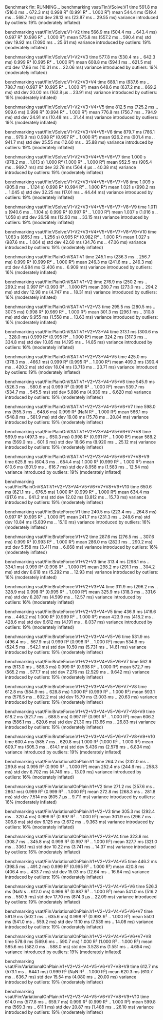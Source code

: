 Benchmark fin: RUNNING...
benchmarking vsat/Fin:VSolve:V1
time                 591.8 ms   (516.0 ms .. 672.3 ms)
                     0.998 R²   (0.991 R² .. 1.000 R²)
mean                 544.4 ms   (519.4 ms .. 568.7 ms)
std dev              28.12 ms   (23.87 ms .. 29.55 ms)
variance introduced by outliers: 19% (moderately inflated)

benchmarking vsat/Fin:VSolve:V1+V2
time                 566.9 ms   (504.4 ms .. 643.4 ms)
                     0.997 R²   (0.996 R² .. 1.000 R²)
mean                 575.8 ms   (557.2 ms .. 590.4 ms)
std dev              19.92 ms   (7.090 ms .. 25.61 ms)
variance introduced by outliers: 19% (moderately inflated)

benchmarking vsat/Fin:VSolve:V1+V2+V3
time                 577.8 ms   (530.4 ms .. 642.3 ms)
                     0.999 R²   (0.995 R² .. 1.000 R²)
mean                 608.8 ms   (594.1 ms .. 621.5 ms)
std dev              17.86 ms   (10.31 ms .. 22.06 ms)
variance introduced by outliers: 19% (moderately inflated)

benchmarking vsat/Fin:VSolve:V1+V2+V3+V4
time                 688.1 ms   (637.6 ms .. 788.7 ms)
                     0.997 R²   (0.995 R² .. 1.000 R²)
mean                 648.6 ms   (637.2 ms .. 669.2 ms)
std dev              20.00 ms   (162.8 μs .. 23.91 ms)
variance introduced by outliers: 19% (moderately inflated)

benchmarking vsat/Fin:VSolve:V1+V2+V3+V4+V5
time                 812.5 ms   (725.2 ms .. 909.6 ms)
                     0.998 R²   (0.994 R² .. 1.000 R²)
mean                 776.8 ms   (756.7 ms .. 794.9 ms)
std dev              24.91 ms   (10.48 ms .. 31.44 ms)
variance introduced by outliers: 19% (moderately inflated)

benchmarking vsat/Fin:VSolve:V1+V2+V3+V4+V5+V6
time                 879.7 ms   (786.1 ms .. 979.9 ms)
                     0.998 R²   (0.997 R² .. 1.000 R²)
mean                 926.2 ms   (901.4 ms .. 941.7 ms)
std dev              25.55 ms   (12.60 ms .. 35.88 ms)
variance introduced by outliers: 19% (moderately inflated)

benchmarking vsat/Fin:VSolve:V1+V2+V3+V4+V5+V6+V7
time                 1.000 s    (978.2 ms .. 1.013 s)
                     1.000 R²   (1.000 R² .. 1.000 R²)
mean                 952.5 ms   (905.4 ms .. 969.7 ms)
std dev              32.78 ms   (564.4 μs .. 40.38 ms)
variance introduced by outliers: 19% (moderately inflated)

benchmarking vsat/Fin:VSolve:V1+V2+V3+V4+V5+V6+V7+V8
time                 1.009 s    (905.8 ms .. 1.124 s)
                     0.998 R²   (0.994 R² .. 1.000 R²)
mean                 1.021 s    (990.2 ms .. 1.045 s)
std dev              32.25 ms   (17.01 ms .. 44.44 ms)
variance introduced by outliers: 19% (moderately inflated)

benchmarking vsat/Fin:VSolve:V1+V2+V3+V4+V5+V6+V7+V8+V9
time                 1.011 s    (940.6 ms .. 1.104 s)
                     0.999 R²   (0.997 R² .. 1.000 R²)
mean                 1.037 s    (1.016 s .. 1.058 s)
std dev              26.58 ms   (12.93 ms .. 33.15 ms)
variance introduced by outliers: 19% (moderately inflated)

benchmarking vsat/Fin:VSolve:V1+V2+V3+V4+V5+V6+V7+V8+V9+V10
time                 1.063 s    (855.1 ms .. 1.256 s)
                     0.995 R²   (0.982 R² .. 1.000 R²)
mean                 1.027 s    (987.6 ms .. 1.064 s)
std dev              42.60 ms   (34.76 ms .. 47.06 ms)
variance introduced by outliers: 19% (moderately inflated)

benchmarking vsat/Fin:PlainOnVSAT:V1
time                 245.1 ms   (236.3 ms .. 256.7 ms)
                     0.999 R²   (0.999 R² .. 1.000 R²)
mean                 246.3 ms   (241.6 ms .. 249.3 ms)
std dev              4.984 ms   (2.406 ms .. 6.909 ms)
variance introduced by outliers: 16% (moderately inflated)

benchmarking vsat/Fin:PlainOnVSAT:V1+V2
time                 276.9 ms   (250.2 ms .. 299.2 ms)
                     0.997 R²   (0.993 R² .. 1.000 R²)
mean                 280.7 ms   (273.0 ms .. 294.2 ms)
std dev              12.98 ms   (4.747 ms .. 18.31 ms)
variance introduced by outliers: 16% (moderately inflated)

benchmarking vsat/Fin:PlainOnVSAT:V1+V2+V3
time                 295.5 ms   (280.5 ms .. 307.5 ms)
                     0.998 R²   (0.989 R² .. 1.000 R²)
mean                 301.3 ms   (296.1 ms .. 310.8 ms)
std dev              9.955 ms   (1.558 ms .. 13.63 ms)
variance introduced by outliers: 16% (moderately inflated)

benchmarking vsat/Fin:PlainOnVSAT:V1+V2+V3+V4
time                 313.1 ms   (300.6 ms .. 328.0 ms)
                     0.999 R²   (0.995 R² .. 1.000 R²)
mean                 324.2 ms   (317.3 ms .. 334.8 ms)
std dev              10.85 ms   (4.195 ms .. 14.85 ms)
variance introduced by outliers: 16% (moderately inflated)

benchmarking vsat/Fin:PlainOnVSAT:V1+V2+V3+V4+V5
time                 425.0 ms   (378.3 ms .. 466.1 ms)
                     0.999 R²   (0.995 R² .. 1.000 R²)
mean                 409.3 ms   (390.4 ms .. 420.2 ms)
std dev              18.04 ms   (3.713 ms .. 23.71 ms)
variance introduced by outliers: 19% (moderately inflated)

benchmarking vsat/Fin:PlainOnVSAT:V1+V2+V3+V4+V5+V6
time                 545.9 ms   (526.3 ms .. 580.6 ms)
                     0.999 R²   (0.999 R² .. 1.000 R²)
mean                 539.7 ms   (534.7 ms .. 545.5 ms)
std dev              5.886 ms   (4.939 ms .. 6.620 ms)
variance introduced by outliers: 19% (moderately inflated)

benchmarking vsat/Fin:PlainOnVSAT:V1+V2+V3+V4+V5+V6+V7
time                 598.0 ms   (555.3 ms .. 648.6 ms)
                     0.999 R²   (NaN R² .. 1.000 R²)
mean                 566.1 ms   (548.8 ms .. 581.9 ms)
std dev              19.08 ms   (15.78 ms .. 20.84 ms)
variance introduced by outliers: 19% (moderately inflated)

benchmarking vsat/Fin:PlainOnVSAT:V1+V2+V3+V4+V5+V6+V7+V8
time                 569.9 ms   (497.3 ms .. 650.3 ms)
                     0.998 R²   (0.991 R² .. 1.000 R²)
mean                 588.2 ms   (569.0 ms .. 601.6 ms)
std dev              18.66 ms   (8.920 ms .. 25.12 ms)
variance introduced by outliers: 19% (moderately inflated)

benchmarking vsat/Fin:PlainOnVSAT:V1+V2+V3+V4+V5+V6+V7+V8+V9
time                 625.8 ms   (604.3 ms .. 654.4 ms)
                     1.000 R²   (0.999 R² .. 1.000 R²)
mean                 610.6 ms   (601.9 ms .. 616.7 ms)
std dev              8.958 ms   (1.583 ms .. 12.54 ms)
variance introduced by outliers: 19% (moderately inflated)

benchmarking vsat/Fin:PlainOnVSAT:V1+V2+V3+V4+V5+V6+V7+V8+V9+V10
time                 650.6 ms   (621.1 ms .. 676.5 ms)
                     1.000 R²   (0.999 R² .. 1.000 R²)
mean                 634.4 ms   (617.6 ms .. 641.2 ms)
std dev              12.02 ms   (3.812 ms .. 15.73 ms)
variance introduced by outliers: 19% (moderately inflated)

benchmarking vsat/Fin:BruteForce:V1
time                 240.5 ms   (223.4 ms .. 264.8 ms)
                     0.997 R²   (0.995 R² .. 1.000 R²)
mean                 241.7 ms   (231.3 ms .. 248.6 ms)
std dev              10.84 ms   (5.839 ms .. 15.10 ms)
variance introduced by outliers: 16% (moderately inflated)

benchmarking vsat/Fin:BruteForce:V1+V2
time                 287.6 ms   (276.5 ms .. 307.6 ms)
                     0.999 R²   (0.993 R² .. 1.000 R²)
mean                 286.0 ms   (282.1 ms .. 290.2 ms)
std dev              5.158 ms   (3.411 ms .. 6.668 ms)
variance introduced by outliers: 16% (moderately inflated)

benchmarking vsat/Fin:BruteForce:V1+V2+V3
time                 313.4 ms   (298.1 ms .. 334.1 ms)
                     0.999 R²   (0.998 R² .. 1.000 R²)
mean                 298.2 ms   (291.1 ms .. 304.2 ms)
std dev              8.618 ms   (5.292 ms .. 12.93 ms)
variance introduced by outliers: 16% (moderately inflated)

benchmarking vsat/Fin:BruteForce:V1+V2+V3+V4
time                 311.9 ms   (296.2 ms .. 328.9 ms)
                     0.998 R²   (0.995 R² .. 1.000 R²)
mean                 325.9 ms   (318.3 ms .. 331.6 ms)
std dev              8.287 ms   (4.599 ms .. 12.57 ms)
variance introduced by outliers: 16% (moderately inflated)

benchmarking vsat/Fin:BruteForce:V1+V2+V3+V4+V5
time                 436.9 ms   (416.6 ms .. 446.2 ms)
                     1.000 R²   (0.999 R² .. 1.000 R²)
mean                 423.9 ms   (418.2 ms .. 428.6 ms)
std dev              6.612 ms   (4.191 ms .. 8.037 ms)
variance introduced by outliers: 19% (moderately inflated)

benchmarking vsat/Fin:BruteForce:V1+V2+V3+V4+V5+V6
time                 531.9 ms   (496.4 ms .. 567.9 ms)
                     0.999 R²   (0.998 R² .. 1.000 R²)
mean                 534.6 ms   (524.5 ms .. 542.1 ms)
std dev              10.50 ms   (5.731 ms .. 14.61 ms)
variance introduced by outliers: 19% (moderately inflated)

benchmarking vsat/Fin:BruteForce:V1+V2+V3+V4+V5+V6+V7
time                 562.9 ms   (513.0 ms .. 586.3 ms)
                     0.999 R²   (0.998 R² .. 1.000 R²)
mean                 572.7 ms   (565.2 ms .. 577.7 ms)
std dev              7.276 ms   (2.529 ms .. 9.642 ms)
variance introduced by outliers: 19% (moderately inflated)

benchmarking vsat/Fin:BruteForce:V1+V2+V3+V4+V5+V6+V7+V8
time                 612.8 ms   (584.9 ms .. 628.8 ms)
                     1.000 R²   (0.999 R² .. 1.000 R²)
mean                 593.1 ms   (576.5 ms .. 602.2 ms)
std dev              15.79 ms   (3.003 ms .. 20.63 ms)
variance introduced by outliers: 19% (moderately inflated)

benchmarking vsat/Fin:BruteForce:V1+V2+V3+V4+V5+V6+V7+V8+V9
time                 618.2 ms   (521.7 ms .. 688.5 ms)
                     0.997 R²   (0.991 R² .. 1.000 R²)
mean                 606.2 ms   (586.1 ms .. 620.6 ms)
std dev              21.30 ms   (13.66 ms .. 26.83 ms)
variance introduced by outliers: 19% (moderately inflated)

benchmarking vsat/Fin:BruteForce:V1+V2+V3+V4+V5+V6+V7+V8+V9+V10
time                 600.4 ms   (585.7 ms .. 620.8 ms)
                     1.000 R²   (1.000 R² .. 1.000 R²)
mean                 609.7 ms   (605.3 ms .. 614.1 ms)
std dev              5.436 ms   (2.578 ms .. 6.834 ms)
variance introduced by outliers: 19% (moderately inflated)

benchmarking vsat/Fin:VariationalOnPlain:V1
time                 264.2 ms   (232.0 ms .. 299.8 ms)
                     0.995 R²   (0.990 R² .. 1.000 R²)
mean                 252.4 ms   (244.6 ms .. 258.3 ms)
std dev              8.702 ms   (4.749 ms .. 13.09 ms)
variance introduced by outliers: 16% (moderately inflated)

benchmarking vsat/Fin:VariationalOnPlain:V1+V2
time                 271.2 ms   (257.6 ms .. 286.1 ms)
                     0.999 R²   (0.999 R² .. 1.000 R²)
mean                 272.8 ms   (268.3 ms .. 281.8 ms)
std dev              7.514 ms   (605.7 μs .. 9.711 ms)
variance introduced by outliers: 16% (moderately inflated)

benchmarking vsat/Fin:VariationalOnPlain:V1+V2+V3
time                 305.3 ms   (292.4 ms .. 320.4 ms)
                     0.999 R²   (0.997 R² .. 1.000 R²)
mean                 301.9 ms   (296.7 ms .. 306.8 ms)
std dev              6.125 ms   (3.672 ms .. 9.363 ms)
variance introduced by outliers: 16% (moderately inflated)

benchmarking vsat/Fin:VariationalOnPlain:V1+V2+V3+V4
time                 323.8 ms   (308.7 ms .. 345.8 ms)
                     0.999 R²   (0.997 R² .. 1.000 R²)
mean                 327.7 ms   (321.0 ms .. 336.1 ms)
std dev              10.22 ms   (3.741 ms .. 14.37 ms)
variance introduced by outliers: 16% (moderately inflated)

benchmarking vsat/Fin:VariationalOnPlain:V1+V2+V3+V4+V5
time                 446.2 ms   (398.5 ms .. 491.2 ms)
                     0.999 R²   (0.995 R² .. 1.000 R²)
mean                 420.8 ms   (406.4 ms .. 433.7 ms)
std dev              15.03 ms   (12.64 ms .. 16.64 ms)
variance introduced by outliers: 19% (moderately inflated)

benchmarking vsat/Fin:VariationalOnPlain:V1+V2+V3+V4+V5+V6
time                 526.3 ms   (NaN s .. 612.0 ms)
                     0.996 R²   (0.987 R² .. 1.000 R²)
mean                 541.0 ms   (516.2 ms .. 550.5 ms)
std dev              17.70 ms   (874.3 μs .. 22.09 ms)
variance introduced by outliers: 19% (moderately inflated)

benchmarking vsat/Fin:VariationalOnPlain:V1+V2+V3+V4+V5+V6+V7
time                 561.9 ms   (502.1 ms .. 635.6 ms)
                     0.998 R²   (0.993 R² .. 1.000 R²)
mean                 550.1 ms   (541.0 ms .. 559.2 ms)
std dev              11.10 ms   (7.539 ms .. 14.08 ms)
variance introduced by outliers: 19% (moderately inflated)

benchmarking vsat/Fin:VariationalOnPlain:V1+V2+V3+V4+V5+V6+V7+V8
time                 578.6 ms   (569.6 ms .. 590.7 ms)
                     1.000 R²   (1.000 R² .. 1.000 R²)
mean                 585.6 ms   (582.0 ms .. 588.0 ms)
std dev              3.528 ms   (1.551 ms .. 4.654 ms)
variance introduced by outliers: 19% (moderately inflated)

benchmarking vsat/Fin:VariationalOnPlain:V1+V2+V3+V4+V5+V6+V7+V8+V9
time                 612.7 ms   (573.1 ms .. 644.1 ms)
                     0.999 R²   (NaN R² .. 1.000 R²)
mean                 620.3 ms   (610.7 ms .. 636.7 ms)
std dev              15.54 ms   (4.080 ms .. 20.00 ms)
variance introduced by outliers: 19% (moderately inflated)

benchmarking vsat/Fin:VariationalOnPlain:V1+V2+V3+V4+V5+V6+V7+V8+V9+V10
time                 614.0 ms   (577.8 ms .. 659.7 ms)
                     0.999 R²   (0.999 R² .. 1.000 R²)
mean                 599.8 ms   (569.3 ms .. 611.1 ms)
std dev              20.87 ms   (1.488 ms .. 26.10 ms)
variance introduced by outliers: 19% (moderately inflated)
